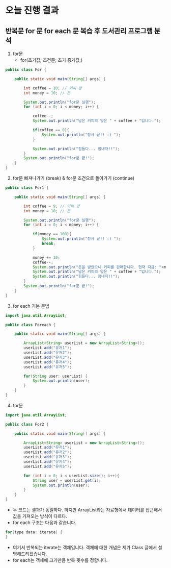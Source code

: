 # 오늘 진행 결과
## 반복문 for 문 for each 문 복습 후 도서관리 프로그램 분석
1. for문
   * for(초기값; 조건문; 초기 증가값;)
```java
public class For {

    public static void main(String[] args) {

        int coffee = 10; // 커피 양
        int money = 10; // 돈

        System.out.println("for문 실행");
        for (int i = 0; i < money; i++) {

            coffee--;
            System.out.println("남은 커피의 양은 " + coffee + "입니다.");

            if(coffee == 0){
                System.out.println("장사 끝!! :) ");
            }

            System.out.println("힘들다... 힘내자!!");
        }
        System.out.println("for문 끝!");
    }
}
```

2. for문 빠져나가기 (break) & for문 조건으로 돌아가기 (continue)
```java
public class For1 {

    public static void main(String[] args) {

        int coffee = 9; // 커피 양
        int money = 10; // 돈

        System.out.println("for문 실행");
        for (int i = 0; i < money; i++) {

            if(money == 100){
                System.out.println("장사 끝!! :) ");
                break;
            }

            money += 10;
            coffee--;
            System.out.println("돈을 받았으니 커피를 판매합니다. 현재 자금: "+money);
            System.out.println("남은 커피의 양은 " + coffee + "입니다.");
            System.out.println("힘들다... 힘내자!!");
        }
        System.out.println("for문 끝!");
    }
}
```
3. for each 기본 문법

```java
import java.util.ArrayList;

public class Foreach {

    public static void main(String[] args) {

        ArrayList<String> userList = new ArrayList<String>();
        userList.add("유저1");
        userList.add("유저2");
        userList.add("유저3");
        userList.add("유저4");
        userList.add("유저5");

        for(String user: userList) {
            System.out.println(user);
        }
    }
}
```
4. for문
```java
import java.util.ArrayList;

public class For2 {

    public static void main(String[] args) {

        ArrayList<String> userList = new ArrayList<String>();
        userList.add("유저1");
        userList.add("유저2");
        userList.add("유저3");
        userList.add("유저4");
        userList.add("유저5");

        for (int i = 0; i < userList.size(); i++){
            String user = userList.get(i);
            System.out.println(user);
        }
    }
}
```

* 두 코드는 결과가 동일하다. 하지만 ArrayList라는 자료형에서 데이터를 접근해서 값을 가져오는 방식이 다르다.
* for each 구조는 다음과 같습니다.
```java
for(type data: iterate) {
}
```
* 여기서 반복되는 iterate는 객체입니다. 객체에 대한 개념은 제가 Class 글에서 설명해드리겠습니다.
* for each는 객체에 크기만큼 반복 횟수를 정합니다.


